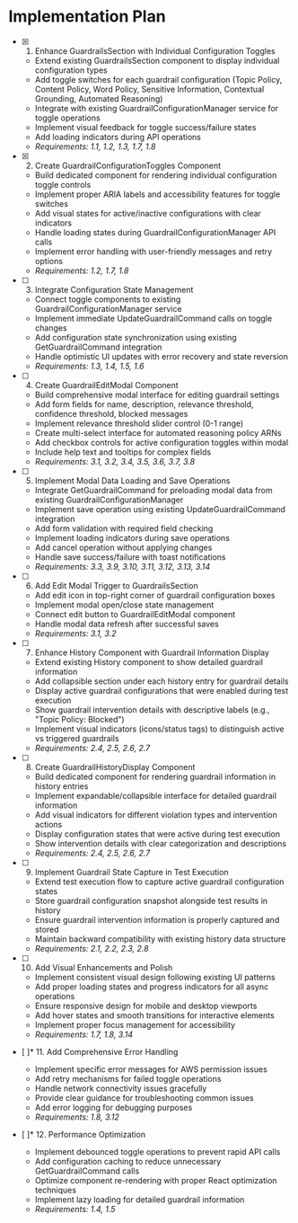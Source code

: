 # Implementation Plan

- [x] 1. Enhance GuardrailsSection with Individual Configuration Toggles

  - Extend existing GuardrailsSection component to display individual configuration types
  - Add toggle switches for each guardrail configuration (Topic Policy, Content Policy, Word Policy, Sensitive Information, Contextual Grounding, Automated Reasoning)
  - Integrate with existing GuardrailConfigurationManager service for toggle operations
  - Implement visual feedback for toggle success/failure states
  - Add loading indicators during API operations
  - _Requirements: 1.1, 1.2, 1.3, 1.7, 1.8_

- [x] 2. Create GuardrailConfigurationToggles Component

  - Build dedicated component for rendering individual configuration toggle controls
  - Implement proper ARIA labels and accessibility features for toggle switches
  - Add visual states for active/inactive configurations with clear indicators
  - Handle loading states during GuardrailConfigurationManager API calls
  - Implement error handling with user-friendly messages and retry options
  - _Requirements: 1.2, 1.7, 1.8_

- [ ] 3. Integrate Configuration State Management
  - Connect toggle components to existing GuardrailConfigurationManager service
  - Implement immediate UpdateGuardrailCommand calls on toggle changes
  - Add configuration state synchronization using existing GetGuardrailCommand integration
  - Handle optimistic UI updates with error recovery and state reversion
  - _Requirements: 1.3, 1.4, 1.5, 1.6_

- [ ] 4. Create GuardrailEditModal Component
  - Build comprehensive modal interface for editing guardrail settings
  - Add form fields for name, description, relevance threshold, confidence threshold, blocked messages
  - Implement relevance threshold slider control (0-1 range)
  - Create multi-select interface for automated reasoning policy ARNs
  - Add checkbox controls for active configuration toggles within modal
  - Include help text and tooltips for complex fields
  - _Requirements: 3.1, 3.2, 3.4, 3.5, 3.6, 3.7, 3.8_

- [ ] 5. Implement Modal Data Loading and Save Operations
  - Integrate GetGuardrailCommand for preloading modal data from existing GuardrailConfigurationManager
  - Implement save operation using existing UpdateGuardrailCommand integration
  - Add form validation with required field checking
  - Implement loading indicators during save operations
  - Add cancel operation without applying changes
  - Handle save success/failure with toast notifications
  - _Requirements: 3.3, 3.9, 3.10, 3.11, 3.12, 3.13, 3.14_

- [ ] 6. Add Edit Modal Trigger to GuardrailsSection
  - Add edit icon in top-right corner of guardrail configuration boxes
  - Implement modal open/close state management
  - Connect edit button to GuardrailEditModal component
  - Handle modal data refresh after successful saves
  - _Requirements: 3.1, 3.2_

- [ ] 7. Enhance History Component with Guardrail Information Display
  - Extend existing History component to show detailed guardrail information
  - Add collapsible section under each history entry for guardrail details
  - Display active guardrail configurations that were enabled during test execution
  - Show guardrail intervention details with descriptive labels (e.g., "Topic Policy: Blocked")
  - Implement visual indicators (icons/status tags) to distinguish active vs triggered guardrails
  - _Requirements: 2.4, 2.5, 2.6, 2.7_

- [ ] 8. Create GuardrailHistoryDisplay Component
  - Build dedicated component for rendering guardrail information in history entries
  - Implement expandable/collapsible interface for detailed guardrail information
  - Add visual indicators for different violation types and intervention actions
  - Display configuration states that were active during test execution
  - Show intervention details with clear categorization and descriptions
  - _Requirements: 2.4, 2.5, 2.6, 2.7_

- [ ] 9. Implement Guardrail State Capture in Test Execution
  - Extend test execution flow to capture active guardrail configuration states
  - Store guardrail configuration snapshot alongside test results in history
  - Ensure guardrail intervention information is properly captured and stored
  - Maintain backward compatibility with existing history data structure
  - _Requirements: 2.1, 2.2, 2.3, 2.8_

- [ ] 10. Add Visual Enhancements and Polish
  - Implement consistent visual design following existing UI patterns
  - Add proper loading states and progress indicators for all async operations
  - Ensure responsive design for mobile and desktop viewports
  - Add hover states and smooth transitions for interactive elements
  - Implement proper focus management for accessibility
  - _Requirements: 1.7, 1.8, 3.14_

- [ ]* 11. Add Comprehensive Error Handling
  - Implement specific error messages for AWS permission issues
  - Add retry mechanisms for failed toggle operations
  - Handle network connectivity issues gracefully
  - Provide clear guidance for troubleshooting common issues
  - Add error logging for debugging purposes
  - _Requirements: 1.8, 3.12_

- [ ]* 12. Performance Optimization
  - Implement debounced toggle operations to prevent rapid API calls
  - Add configuration caching to reduce unnecessary GetGuardrailCommand calls
  - Optimize component re-rendering with proper React optimization techniques
  - Implement lazy loading for detailed guardrail information
  - _Requirements: 1.4, 1.5_